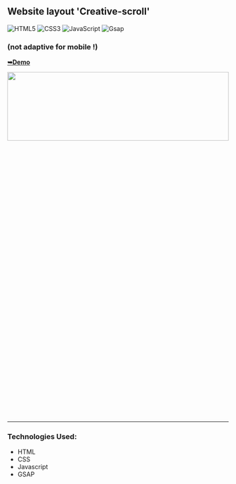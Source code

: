 
## Website layout 'Creative-scroll' 

![HTML5](https://img.shields.io/badge/html5-%23E34F26.svg?style=for-the-badge&logo=html5&logoColor=white)
![CSS3](https://img.shields.io/badge/css3-%231572B6.svg?style=for-the-badge&logo=css3&logoColor=white)
![JavaScript](https://img.shields.io/badge/javascript-%23323330.svg?style=for-the-badge&logo=javascript&logoColor=%23F7DF1E)
![Gsap](https://img.shields.io/badge/gsap-%43ff64d9.svg?style=for-the-badge&logo=gsap3&logoColor=white)
 
### (not adaptive for mobile !)

<a href="https://juliadooby.github.io/Creative-scroll/"><strong>➥Demo</strong></a>

 <div align="center"><img src="https://github.com/juliaDooby/Creative-scroll/blob/master/parallaxScrollShot.JPG" width="100%" height="20%"></img></div>

---

### Technologies Used:

* HTML
* CSS
* Javascript 
* GSAP
